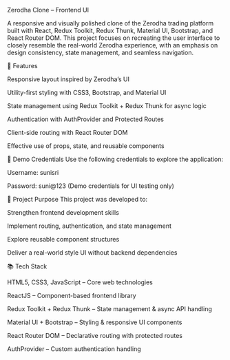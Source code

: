 

Zerodha Clone – Frontend UI

A responsive and visually polished clone of the Zerodha trading platform built with React, Redux Toolkit, Redux Thunk, Material UI, Bootstrap, and React Router DOM. This project focuses on recreating the user interface to closely resemble the real-world Zerodha experience, with an emphasis on design consistency, state management, and seamless navigation.

🚀 Features

Responsive layout inspired by Zerodha’s UI

Utility-first styling with CSS3, Bootstrap, and Material UI

State management using Redux Toolkit + Redux Thunk for async logic

Authentication with AuthProvider and Protected Routes

Client-side routing with React Router DOM

Effective use of props, state, and reusable components

🔐 Demo Credentials
Use the following credentials to explore the application:

Username: sunisri

Password: suni@123
(Demo credentials for UI testing only)

🎯 Project Purpose
This project was developed to:

Strengthen frontend development skills

Implement routing, authentication, and state management

Explore reusable component structures

Deliver a real-world style UI without backend dependencies



📚 Tech Stack

HTML5, CSS3, JavaScript – Core web technologies

ReactJS – Component-based frontend library

Redux Toolkit + Redux Thunk – State management & async API handling

Material UI + Bootstrap – Styling & responsive UI components

React Router DOM – Declarative routing with protected routes

AuthProvider – Custom authentication handling